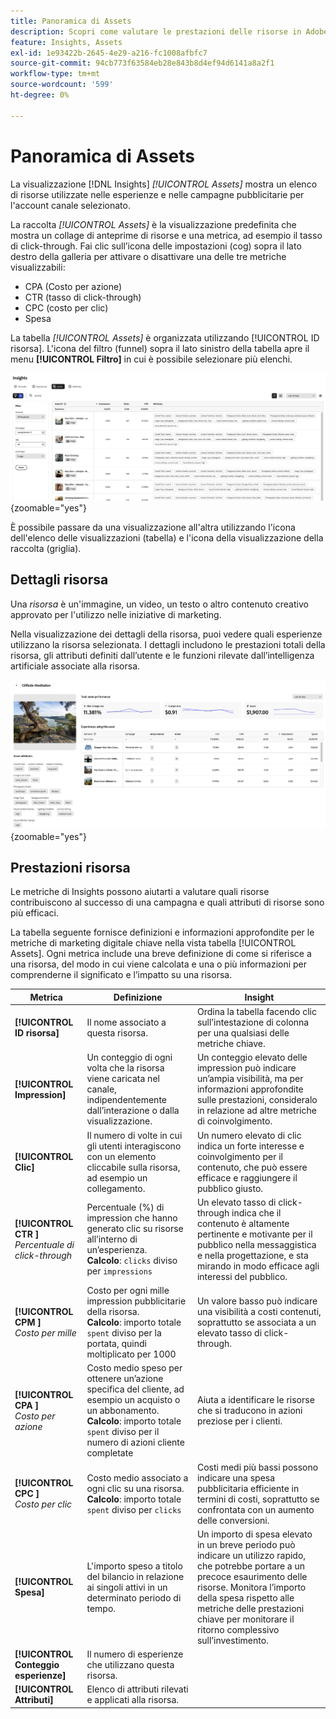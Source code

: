 ```yaml
---
title: Panoramica di Assets
description: Scopri come valutare le prestazioni delle risorse in Adobe GenStudio for Performance Marketing.
feature: Insights, Assets
exl-id: 1e93422b-2645-4e29-a216-fc1008afbfc7
source-git-commit: 94cb773f63584eb28e843b8d4ef94d6141a8a2f1
workflow-type: tm+mt
source-wordcount: '599'
ht-degree: 0%

---
```


# Panoramica di Assets

La visualizzazione [!DNL Insights] _[!UICONTROL Assets]_ mostra un elenco di risorse utilizzate nelle esperienze e nelle campagne pubblicitarie per l&#39;account canale selezionato.

La raccolta _[!UICONTROL Assets]_ è la visualizzazione predefinita che mostra un collage di anteprime di risorse e una metrica, ad esempio il tasso di click-through. Fai clic sull’icona delle impostazioni (cog) sopra il lato destro della galleria per attivare o disattivare una delle tre metriche visualizzabili:

- CPA (Costo per azione)
- CTR (tasso di click-through)
- CPC (costo per clic)
- Spesa

La tabella _[!UICONTROL Assets]_ è organizzata utilizzando [!UICONTROL ID risorsa]. L&#39;icona del filtro (funnel) sopra il lato sinistro della tabella apre il menu **[!UICONTROL Filtro]** in cui è possibile selezionare più elenchi.

![Filtro e tabella di Assets](/help/assets/insights-assets-filter.png){zoomable="yes"}

È possibile passare da una visualizzazione all&#39;altra utilizzando l&#39;icona dell&#39;elenco delle visualizzazioni (tabella) e l&#39;icona della visualizzazione della raccolta (griglia).

## Dettagli risorsa

Una _risorsa_ è un&#39;immagine, un video, un testo o altro contenuto creativo approvato per l&#39;utilizzo nelle iniziative di marketing.

Nella visualizzazione dei dettagli della risorsa, puoi vedere quali esperienze utilizzano la risorsa selezionata. I dettagli includono le prestazioni totali della risorsa, gli attributi definiti dall’utente e le funzioni rilevate dall’intelligenza artificiale associate alla risorsa.

![Dettagli risorsa](/help/assets/insights-asset-details.png){zoomable="yes"}

## Prestazioni risorsa

Le metriche di Insights possono aiutarti a valutare quali risorse contribuiscono al successo di una campagna e quali attributi di risorse sono più efficaci.

La tabella seguente fornisce definizioni e informazioni approfondite per le metriche di marketing digitale chiave nella vista tabella [!UICONTROL Assets]. Ogni metrica include una breve definizione di come si riferisce a una risorsa, del modo in cui viene calcolata e una o più informazioni per comprenderne il significato e l’impatto su una risorsa.

| Metrica | Definizione | Insight |
| ---------------------- | ----------------------------- | -------------------------------- |
| **[!UICONTROL ID risorsa]** | Il nome associato a questa risorsa. | Ordina la tabella facendo clic sull’intestazione di colonna per una qualsiasi delle metriche chiave. |
| **[!UICONTROL Impression]** | Un conteggio di ogni volta che la risorsa viene caricata nel canale, indipendentemente dall’interazione o dalla visualizzazione. | Un conteggio elevato delle impression può indicare un’ampia visibilità, ma per informazioni approfondite sulle prestazioni, consideralo in relazione ad altre metriche di coinvolgimento. |
| **[!UICONTROL Clic]** | Il numero di volte in cui gli utenti interagiscono con un elemento cliccabile sulla risorsa, ad esempio un collegamento. | Un numero elevato di clic indica un forte interesse e coinvolgimento per il contenuto, che può essere efficace e raggiungere il pubblico giusto. |
| **[!UICONTROL CTR ]**<br>_Percentuale di click-through_ | Percentuale (%) di impression che hanno generato clic su risorse all’interno di un’esperienza.<br>**Calcolo**: `clicks` diviso per `impressions` | Un elevato tasso di click-through indica che il contenuto è altamente pertinente e motivante per il pubblico nella messaggistica e nella progettazione, e sta mirando in modo efficace agli interessi del pubblico. |
| **[!UICONTROL CPM ]**<br>_Costo per mille_ | Costo per ogni mille impression pubblicitarie della risorsa.<br>**Calcolo**: importo totale `spent` diviso per la portata, quindi moltiplicato per 1000 | Un valore basso può indicare una visibilità a costi contenuti, soprattutto se associata a un elevato tasso di click-through. |
| **[!UICONTROL CPA ]**<br>_Costo per azione_ | Costo medio speso per ottenere un’azione specifica del cliente, ad esempio un acquisto o un abbonamento.<br>**Calcolo**: importo totale `spent` diviso per il numero di azioni cliente completate | Aiuta a identificare le risorse che si traducono in azioni preziose per i clienti. |
| **[!UICONTROL CPC ]**<br>_Costo per clic_ | Costo medio associato a ogni clic su una risorsa.<br>**Calcolo**: importo totale `spent` diviso per `clicks` | Costi medi più bassi possono indicare una spesa pubblicitaria efficiente in termini di costi, soprattutto se confrontata con un aumento delle conversioni. |
| **[!UICONTROL Spesa]** | L&#39;importo speso a titolo del bilancio in relazione ai singoli attivi in un determinato periodo di tempo. | Un importo di spesa elevato in un breve periodo può indicare un utilizzo rapido, che potrebbe portare a un precoce esaurimento delle risorse. Monitora l’importo della spesa rispetto alle metriche delle prestazioni chiave per monitorare il ritorno complessivo sull’investimento. |
| **[!UICONTROL Conteggio esperienze]** | Il numero di esperienze che utilizzano questa risorsa. | |
| **[!UICONTROL Attributi]** | Elenco di attributi rilevati e applicati alla risorsa. | |
